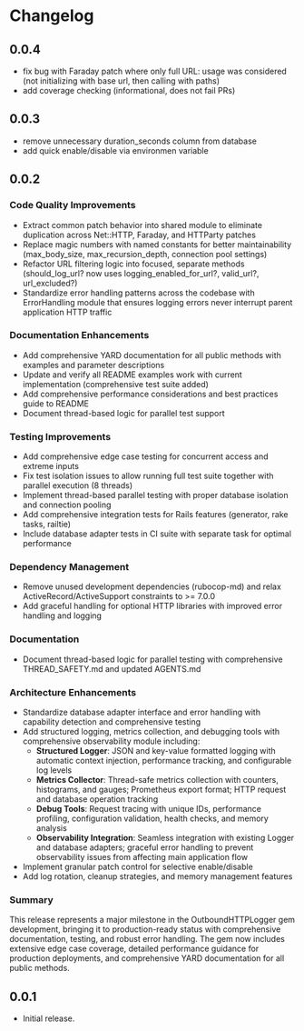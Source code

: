 # Changelog

## 0.0.4

* fix bug with Faraday patch where only full URL: usage was considered (not initializing with base url, then calling with paths)
* add coverage checking (informational, does not fail PRs)

## 0.0.3

* remove unnecessary duration_seconds column from database
* add quick enable/disable via environmen variable

## 0.0.2

### Code Quality Improvements
* Extract common patch behavior into shared module to eliminate duplication across Net::HTTP, Faraday, and HTTParty patches
* Replace magic numbers with named constants for better maintainability (max_body_size, max_recursion_depth, connection pool settings)
* Refactor URL filtering logic into focused, separate methods (should_log_url? now uses logging_enabled_for_url?, valid_url?, url_excluded?)
* Standardize error handling patterns across the codebase with ErrorHandling module that ensures logging errors never interrupt parent application HTTP traffic

### Documentation Enhancements
* Add comprehensive YARD documentation for all public methods with examples and parameter descriptions
* Update and verify all README examples work with current implementation (comprehensive test suite added)
* Add comprehensive performance considerations and best practices guide to README
* Document thread-based logic for parallel test support

### Testing Improvements
* Add comprehensive edge case testing for concurrent access and extreme inputs
* Fix test isolation issues to allow running full test suite together with parallel execution (8 threads)
* Implement thread-based parallel testing with proper database isolation and connection pooling
* Add comprehensive integration tests for Rails features (generator, rake tasks, railtie)
* Include database adapter tests in CI suite with separate task for optimal performance

### Dependency Management
* Remove unused development dependencies (rubocop-md) and relax ActiveRecord/ActiveSupport constraints to >= 7.0.0
* Add graceful handling for optional HTTP libraries with improved error handling and logging

### Documentation
* Document thread-based logic for parallel testing with comprehensive THREAD_SAFETY.md and updated AGENTS.md

### Architecture Enhancements
* Standardize database adapter interface and error handling with capability detection and comprehensive testing
* Add structured logging, metrics collection, and debugging tools with comprehensive observability module including:
  - **Structured Logger**: JSON and key-value formatted logging with automatic context injection, performance tracking, and configurable log levels
  - **Metrics Collector**: Thread-safe metrics collection with counters, histograms, and gauges; Prometheus export format; HTTP request and database operation tracking
  - **Debug Tools**: Request tracing with unique IDs, performance profiling, configuration validation, health checks, and memory analysis
  - **Observability Integration**: Seamless integration with existing Logger and database adapters; graceful error handling to prevent observability issues from affecting main application flow
* Implement granular patch control for selective enable/disable
* Add log rotation, cleanup strategies, and memory management features

### Summary
This release represents a major milestone in the OutboundHTTPLogger gem development, bringing it to production-ready status with comprehensive documentation, testing, and robust error handling. The gem now includes extensive edge case coverage, detailed performance guidance for production deployments, and comprehensive YARD documentation for all public methods.

## 0.0.1

* Initial release.
